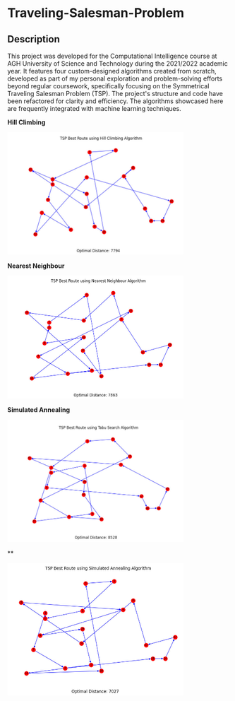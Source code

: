 # Traveling-Salesman-Problem
## Description
This project was developed for the Computational Intelligence course at AGH University of Science and Technology during the 2021/2022 academic year. It features four custom-designed algorithms created from scratch, developed as part of my personal exploration and problem-solving efforts beyond regular coursework, specifically focusing on the Symmetrical Traveling Salesman Problem (TSP). The project's structure and code have been refactored for clarity and efficiency. The algorithms showcased here are frequently integrated with machine learning techniques.

**Hill Climbing**

<p float="left">
<img src="src/images/tsp_hill_climbing_result.jpg" width="400"/>
</p>

**Nearest Neighbour**

<p float="left">
<img src="src/images/tsp_neares_neighbour_result.jpg" width="400"/>
</p>

**Simulated Annealing**

<p float="left">
<img src="src/images/tsp_tabu_search_result.jpg" width="400"/>
</p>

**

<p float="left">
<img src="src/images/tsp_simulated_annealing_result.jpg" width="400"/>
</p>

